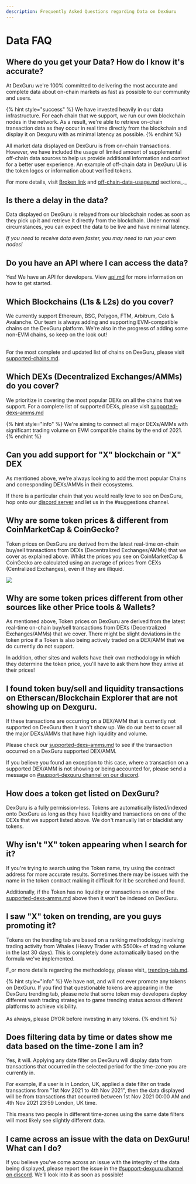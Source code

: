 ```yaml
---
description: Frequently Asked Questions regarding Data on DexGuru
---
```


# Data FAQ

## Where do you get your Data? How do I know it's accurate?

At DexGuru we're 100% committed to delivering the most accurate and complete data about on-chain markets as fast as possible to our community and users.

{% hint style="success" %}
We have invested heavily in our data infrastructure. For each chain that we support, we run our own blockchain nodes in the network. As a result, we're able to retrieve on-chain transaction data as they occur in real time directly from the blockchain and display it on Dexguru with as minimal latency as possible.
{% endhint %}

All market data displayed on DexGuru is from on-chain transactions. However, we have included the usage of limited amount of supplemental off-chain data sources to help us provide additional information and context for a better user experience. An example of off-chain data in DexGuru UI is the token logos or information about verified tokens.

For more details, visit [Broken link](broken-reference "mention") and [off-chain-data-usage.md](off-chain-data-usage.md "mention") sections_._

## Is there a delay in the data?

Data displayed on DexGuru is relayed from our blockchain nodes as soon as they pick up it and retrieve it directly from the blockchain. Under normal circumstances, you can expect the data to be live and have minimal latency.

_If you need to receive data even faster, you may need to run your own nodes!_

## Do you have an API where I can access the data?

Yes! We have an API for developers. View [api.md](../resources/api.md "mention") for more information on how to get started.&#x20;

## Which Blockchains (L1s & L2s) do you cover?

We currently support Ethereum, BSC, Polygon, FTM, Arbitrum, Celo & Avalanche. Our team is always adding and supporting EVM-compatible chains on the DexGuru platform. We're also in the progress of adding some non-EVM chains, so keep on the look out!

\
For the most complete and updated list of chains on DexGuru, please visit [supported-chains.md](supported-chains.md "mention").

## Which DEXs (Decentralized Exchanges/AMMs) do you cover?

We prioritize in covering the most popular DEXs on all the chains that we support. For a complete list of supported DEXs, please visit [supported-dexs-amms.md](supported-dexs-amms.md "mention")

{% hint style="info" %}
We're aiming to connect all major DEXs/AMMs with significant trading volume on EVM compatible chains by the end of 2021.&#x20;
{% endhint %}

## Can you add support for "X" blockchain or "X" DEX

As mentioned above, we're always looking to add the most popular Chains and corresponding DEXs/AMMs in their ecosystems.&#x20;

If there is a particular chain that you would really love to see on DexGuru, hop onto our [discord server](https://discord.com/invite/dPW8fzwzz9) and let us in the #suggestions channel.

## Why are some token prices & different from CoinMarketCap & CoinGecko?

Token prices on DexGuru are derived from the latest real-time on-chain buy/sell transactions from DEXs (Decentralized Exchanges/AMMs) that we cover as explained above. Whilst the prices you see on CoinMarketCap & CoinGecko are calculated using an average of prices from CEXs (Centralized Exchanges), even if they are illiquid.

![](../.gitbook/assets/SafeMoon\_price\_today\_\_chart\_\_market\_cap\_\_\_news\_\_\_CoinGecko.png)

## Why are some token prices different from other sources like other Price tools & Wallets?

As mentioned above, Token prices on DexGuru are derived from the latest real-time on-chain buy/sell transactions from DEXs (Decentralized Exchanges/AMMs) that we cover. There might be slight deviations in the token price if a Token is also being actively traded on a DEX/AMM that we do currently do not support.

In addition, other sites and wallets have their own methodology in which they determine the token price, you'll have to ask them how they arrive at their prices!

## I found token buy/sell and liquidity transactions on Etherscan/Blockchain Explorer that are not showing up on Dexguru.

If these transactions are occurring on a DEX/AMM that is currently not supported on DexGuru then it won't show up. We do our best to cover all the major DEXs/AMMs that have high liquidity and volume.&#x20;

Please check our [supported-dexs-amms.md](supported-dexs-amms.md "mention") to see if the transaction occurred on a DexGuru supported DEX/AMM.&#x20;

If you believe you found an exception to this case, where a transaction on a supported DEX/AMM is not showing or being accounted for, please send a message on [#support-dexguru channel on our discord](https://discord.com/invite/dPW8fzwzz9).

## How does a token get listed on DexGuru?

DexGuru is a fully permission-less. Tokens are automatically listed/indexed onto DexGuru as long as they have liquidity and transactions on one of the DEXs that we support listed above. We don't manually list or blacklist any tokens.

## Why isn't "X" token appearing when I search for it?

If you're trying to search using the Token name, try using the contract address for more accurate results. Sometimes there may be issues with the name in the token contract making it difficult for it be searched and found.&#x20;

Additionally, if the Token has no liquidity or transactions on one of the [supported-dexs-amms.md](supported-dexs-amms.md "mention") above then it won't be indexed on DexGuru.

## I saw "X" token on trending, are you guys promoting it?

Tokens on the trending tab are based on a ranking methodology involving trading activity from Whales (Heavy Trader with $500k+ of trading volume in the last 30 days). This is completely done automatically based on the formula we've implemented.&#x20;

F_or more details regarding the methodology, please visit_ [trending-tab.md](../general/features/market-selector/trending-tab.md "mention")_._

{% hint style="info" %}
We have not, and will not ever promote any tokens on DexGuru. If you find that questionable tokens are appearing in the DexGuru trending tab, please note that some token may developers deploy different wash trading strategies to game trending status across different platforms to achieve visibility. \
\
As always, please DYOR before investing in any tokens.
{% endhint %}

## Does **filtering data by time or dates show me data based on the time-zone I am in?**

Yes, it will. Applying any date filter on DexGuru will display data from transactions that occurred in the selected period for the time-zone you are currently in.

For example, if a user is in London, UK, applied a date filter on trade transactions from "1st Nov 2021 to 4th Nov 2021", then the data displayed will be from transactions that occurred between 1st Nov 2021 00:00 AM and 4th Nov 2021 23:59 London, UK time.

This means two people in different time-zones using the same date filters will most likely see slightly different data.

## I came across an issue with the data on DexGuru! What can I do?

If you believe you've come across an issue with the integrity of the data being displayed, please report the issue in the [#support-dexguru channel on discord](https://discord.com/invite/dPW8fzwzz9). We'll look into it as soon as possible!
